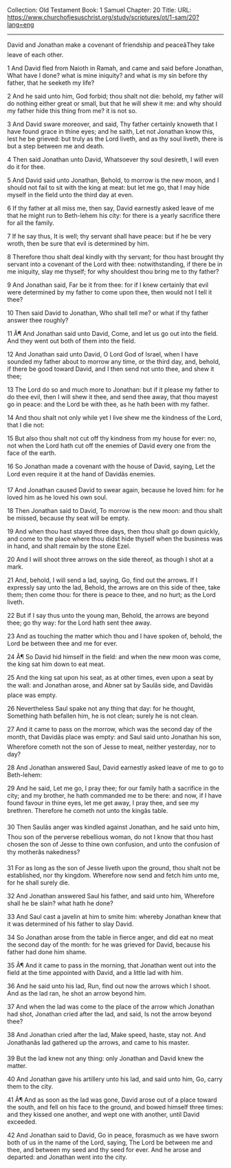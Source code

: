 Collection: Old Testament
Book: 1 Samuel
Chapter: 20
Title: 
URL: https://www.churchofjesuschrist.org/study/scriptures/ot/1-sam/20?lang=eng

---

David and Jonathan make a covenant of friendship and peaceâThey take leave of each other.

1 And David fled from Naioth in Ramah, and came and said before Jonathan, What have I done? what is mine iniquity? and what is my sin before thy father, that he seeketh my life?

2 And he said unto him, God forbid; thou shalt not die: behold, my father will do nothing either great or small, but that he will shew it me: and why should my father hide this thing from me? it is not so.

3 And David sware moreover, and said, Thy father certainly knoweth that I have found grace in thine eyes; and he saith, Let not Jonathan know this, lest he be grieved: but truly as the Lord liveth, and as thy soul liveth, there is but a step between me and death.

4 Then said Jonathan unto David, Whatsoever thy soul desireth, I will even do it for thee.

5 And David said unto Jonathan, Behold, to morrow is the new moon, and I should not fail to sit with the king at meat: but let me go, that I may hide myself in the field unto the third day at even.

6 If thy father at all miss me, then say, David earnestly asked leave of me that he might run to Beth-lehem his city: for there is a yearly sacrifice there for all the family.

7 If he say thus, It is well; thy servant shall have peace: but if he be very wroth, then be sure that evil is determined by him.

8 Therefore thou shalt deal kindly with thy servant; for thou hast brought thy servant into a covenant of the Lord with thee: notwithstanding, if there be in me iniquity, slay me thyself; for why shouldest thou bring me to thy father?

9 And Jonathan said, Far be it from thee: for if I knew certainly that evil were determined by my father to come upon thee, then would not I tell it thee?

10 Then said David to Jonathan, Who shall tell me? or what if thy father answer thee roughly?

11 Â¶ And Jonathan said unto David, Come, and let us go out into the field. And they went out both of them into the field.

12 And Jonathan said unto David, O Lord God of Israel, when I have sounded my father about to morrow any time, or the third day, and, behold, if there be good toward David, and I then send not unto thee, and shew it thee;

13 The Lord do so and much more to Jonathan: but if it please my father to do thee evil, then I will shew it thee, and send thee away, that thou mayest go in peace: and the Lord be with thee, as he hath been with my father.

14 And thou shalt not only while yet I live shew me the kindness of the Lord, that I die not:

15 But also thou shalt not cut off thy kindness from my house for ever: no, not when the Lord hath cut off the enemies of David every one from the face of the earth.

16 So Jonathan made a covenant with the house of David, saying, Let the Lord even require it at the hand of Davidâs enemies.

17 And Jonathan caused David to swear again, because he loved him: for he loved him as he loved his own soul.

18 Then Jonathan said to David, To morrow is the new moon: and thou shalt be missed, because thy seat will be empty.

19 And when thou hast stayed three days, then thou shalt go down quickly, and come to the place where thou didst hide thyself when the business was in hand, and shalt remain by the stone Ezel.

20 And I will shoot three arrows on the side thereof, as though I shot at a mark.

21 And, behold, I will send a lad, saying, Go, find out the arrows. If I expressly say unto the lad, Behold, the arrows are on this side of thee, take them; then come thou: for there is peace to thee, and no hurt; as the Lord liveth.

22 But if I say thus unto the young man, Behold, the arrows are beyond thee; go thy way: for the Lord hath sent thee away.

23 And as touching the matter which thou and I have spoken of, behold, the Lord be between thee and me for ever.

24 Â¶ So David hid himself in the field: and when the new moon was come, the king sat him down to eat meat.

25 And the king sat upon his seat, as at other times, even upon a seat by the wall: and Jonathan arose, and Abner sat by Saulâs side, and Davidâs place was empty.

26 Nevertheless Saul spake not any thing that day: for he thought, Something hath befallen him, he is not clean; surely he is not clean.

27 And it came to pass on the morrow, which was the second day of the month, that Davidâs place was empty: and Saul said unto Jonathan his son, Wherefore cometh not the son of Jesse to meat, neither yesterday, nor to day?

28 And Jonathan answered Saul, David earnestly asked leave of me to go to Beth-lehem:

29 And he said, Let me go, I pray thee; for our family hath a sacrifice in the city; and my brother, he hath commanded me to be there: and now, if I have found favour in thine eyes, let me get away, I pray thee, and see my brethren. Therefore he cometh not unto the kingâs table.

30 Then Saulâs anger was kindled against Jonathan, and he said unto him, Thou son of the perverse rebellious woman, do not I know that thou hast chosen the son of Jesse to thine own confusion, and unto the confusion of thy motherâs nakedness?

31 For as long as the son of Jesse liveth upon the ground, thou shalt not be established, nor thy kingdom. Wherefore now send and fetch him unto me, for he shall surely die.

32 And Jonathan answered Saul his father, and said unto him, Wherefore shall he be slain? what hath he done?

33 And Saul cast a javelin at him to smite him: whereby Jonathan knew that it was determined of his father to slay David.

34 So Jonathan arose from the table in fierce anger, and did eat no meat the second day of the month: for he was grieved for David, because his father had done him shame.

35 Â¶ And it came to pass in the morning, that Jonathan went out into the field at the time appointed with David, and a little lad with him.

36 And he said unto his lad, Run, find out now the arrows which I shoot. And as the lad ran, he shot an arrow beyond him.

37 And when the lad was come to the place of the arrow which Jonathan had shot, Jonathan cried after the lad, and said, Is not the arrow beyond thee?

38 And Jonathan cried after the lad, Make speed, haste, stay not. And Jonathanâs lad gathered up the arrows, and came to his master.

39 But the lad knew not any thing: only Jonathan and David knew the matter.

40 And Jonathan gave his artillery unto his lad, and said unto him, Go, carry them to the city.

41 Â¶ And as soon as the lad was gone, David arose out of a place toward the south, and fell on his face to the ground, and bowed himself three times: and they kissed one another, and wept one with another, until David exceeded.

42 And Jonathan said to David, Go in peace, forasmuch as we have sworn both of us in the name of the Lord, saying, The Lord be between me and thee, and between my seed and thy seed for ever. And he arose and departed: and Jonathan went into the city.
